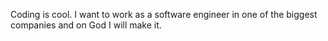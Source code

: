 Coding is cool.
I want to work as a software engineer in one of the biggest companies and on God I will make it.
